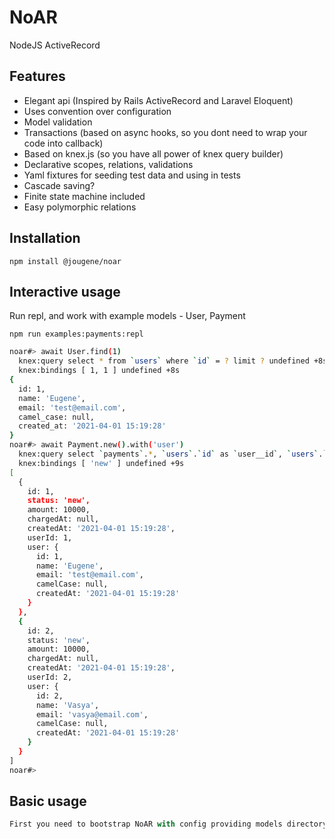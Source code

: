 # NoAR
NodeJS ActiveRecord

## Features
- Elegant api (Inspired by Rails ActiveRecord and Laravel Eloquent)
- Uses convention over configuration
- Model validation
- Transactions (based on async hooks, so you dont need to wrap your code into callback)
- Based on knex.js (so you have all power of knex query builder)
- Declarative scopes, relations, validations
- Yaml fixtures for seeding test data and using in tests
- Cascade saving?
- Finite state machine included
- Easy polymorphic relations

## Installation

`npm install @jougene/noar`

## Interactive usage

Run repl, and work with example models - User, Payment

`npm run examples:payments:repl`

```bash
noar#> await User.find(1)
  knex:query select * from `users` where `id` = ? limit ? undefined +8s
  knex:bindings [ 1, 1 ] undefined +8s
{
  id: 1,
  name: 'Eugene',
  email: 'test@email.com',
  camel_case: null,
  created_at: '2021-04-01 15:19:28'
}
noar#> await Payment.new().with('user')
  knex:query select `payments`.*, `users`.`id` as `user__id`, `users`.`name` as `user__name`, `users`.`email` as `user__email`, `users`.`camel_case` as `user__camel_case`, `users`.`created_at` as `user__created_at` from `payments` inner join `users` on `payments`.`user_id` = `users`.`id` where `status` = ? undefined +9s
  knex:bindings [ 'new' ] undefined +9s
[
  {
    id: 1,
    status: 'new',
    amount: 10000,
    chargedAt: null,
    createdAt: '2021-04-01 15:19:28',
    userId: 1,
    user: {
      id: 1,
      name: 'Eugene',
      email: 'test@email.com',
      camelCase: null,
      createdAt: '2021-04-01 15:19:28'
    }
  },
  {
    id: 2,
    status: 'new',
    amount: 10000,
    chargedAt: null,
    createdAt: '2021-04-01 15:19:28',
    userId: 2,
    user: {
      id: 2,
      name: 'Vasya',
      email: 'vasya@email.com',
      camelCase: null,
      createdAt: '2021-04-01 15:19:28'
    }
  }
]
noar#>
```

## Basic usage

```javascript
First you need to bootstrap NoAR with config providing models directory

```
